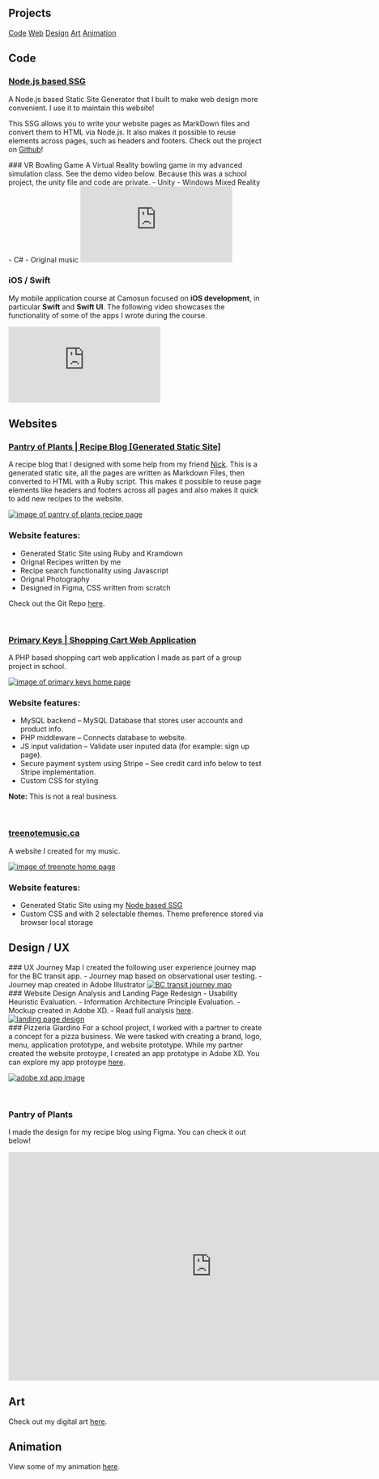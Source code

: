 <section class="content" markdown="1">

# Projects

<div class="projectsnav">
	<div class="projectnav2">
		<a href="#code">Code</a>
		<a href="#web">Web</a>
		<a href="#design">Design</a>
		<a href="art.html">Art</a>
		<a href="animation.html">Animation</a>
	</div>
</div>

<div class="projects" markdown="1">
<a id="code"></a>

## Code

<div class="web" markdown="1">
<h3><a href="https://github.com/scottjonesdev/Node-showdown-SSG" target="_blank">Node.js based SSG</a></h3>

A Node.js based Static Site Generator that I built to make web design more convenient. I use it to maintain this website!

This SSG allows you to write your website pages as MarkDown files and convert them to HTML via Node.js. It also makes it possible to reuse elements across pages, such as headers and footers. Check out the project on <a href="https://github.com/scottjonesdev/Node-showdown-SSG" target="_blank">Github</a>!
</div>

<div class="web" markdown="1">
### VR Bowling Game
A Virtual Reality bowling game in my advanced simulation class. See the demo video below. Because this was a school project, the unity file and code are private.
- Unity
- Windows Mixed Reality
- C#
- Original music

<iframe class="videoEmbed" src="https://www.youtube.com/embed/jiFRF3NqwfM" title="YouTube video player" frameborder="0" allow="accelerometer; autoplay; clipboard-write; encrypted-media; gyroscope; picture-in-picture" allowfullscreen></iframe>

</div>

### iOS / Swift
My mobile application course at Camosun focused on **iOS development**, in particular **Swift** and **Swift UI**. The following video showcases the functionality of some of the apps I wrote during the course.  

<iframe class="videoEmbed" src="https://www.youtube.com/embed/ih5BBOETfl4" title="YouTube video player" frameborder="0" allow="accelerometer; autoplay; clipboard-write; encrypted-media; gyroscope; picture-in-picture" allowfullscreen></iframe>

</div>

<div class="projects" markdown="1">
<a id="web"></a>

## Websites	

<div class="web" markdown="1">
<h3><a href="https://pantryofplants.ca" target="_blank" id="hover">Pantry of Plants | Recipe Blog [Generated Static Site]</a></h3>

A recipe blog that I designed with some help from my friend <a href="https://nv.delivery/" target="_blank">Nick</a>. This is a generated static site, all the pages are written as Markdown Files, then converted to HTML with a Ruby script. This makes it possible to reuse page elements like headers and footers across all pages and also makes it quick to add new recipes to the website.

<a href="https://pantryofplants.ca" target="_blank"><img src="photos/pantryofplants.png" class="image-hover" id="home-image" alt="image of pantry of plants recipe page"></a>
### Website features:		
- Generated Static Site using Ruby and Kramdown
- Orignal Recipes written by me
- Recipe search functionality using Javascript
- Orignal Photography
- Designed in Figma, CSS written from scratch
		
Check out the Git Repo <a href="https://github.com/scottjonesdev/pantry-of-plants" target="_blank">here</a>.
<br>
</div>
<br>

<div class="web" markdown="1">
<h3><a href="https://primary-keys.herokuapp.com" target="_blank" id="hover">Primary Keys | Shopping Cart Web Application</a></h3>

A PHP based shopping cart web application I made as part of a group project in school.

<a href="https://primary-keys.herokuapp.com" target="_blank" id="primary-keys" ><img src="photos/home.png" class="image-hover" id="home-image" alt="image of primary keys home page"></a>
### Website features:		
- MySQL backend – MySQL Database that stores user accounts and product info.
- PHP middleware – Connects database to website.
- JS input validation – Validate user inputed data (for example: sign up page).
- Secure payment system using Stripe – See credit card info below to test Stripe implementation.
- Custom CSS for styling
		
**Note:** This is not a real business. 
</div>
<br>

<h3><a href="https://treenotemusic.ca/index.html" target="_blank" id="hover">treenotemusic.ca</a></h3>

A website I created for my music.

<a href="https://treenotemusic.ca/index.html" target="_blank"><img src="photos/treenote.png" class="image-hover" id="home-image" alt="image of treenote home page"></a>
### Website features:		
- Generated Static Site using my <a href="projects.html#code">Node based SSG</a>
- Custom CSS and with 2 selectable themes. Theme preference stored via browser local storage
</div>
<div class="projects" markdown="1">
<a id="design"></a>

## Design / UX
<div class="web" markdown="1">
### UX Journey Map
I created the following user experience journey map for the BC transit app.
- Journey map based on observational user testing.
- Journey map created in Adobe Illustrator

<a href="photos/journey-map.png" target="_blank">
<img src="photos/journey-map-small.png" alt="BC transit journey map" class="image-hover" id="home-image">
</a>
</div>

<div class="web" markdown="1">
### Website Design Analysis and Landing Page Redesign
- Usability Heuristic Evaluation.
- Information Architecture Principle Evaluation.
- Mockup created in Adobe XD.
- Read full analysis <a href="photos/website-design-analysis.pdf" target="_blank">here</a>.

<a href="photos/landing-prototype.png" target="_blank">
<img src="photos/landing-prototype-small.png" alt="landing page design" class="image-hover" id="home-image">
</a>
</div>

<div class="web" markdown="1">
### Pizzeria Giardino
For a school project, I worked with a partner to create a concept for a pizza business. We were tasked with creating a brand, logo, menu, application prototype, and website prototype. While my partner created the website protoype, I created an app prototype in Adobe XD. You can explore my app protoype <a href="https://xd.adobe.com/view/0e4d292c-e08b-4136-a797-15a71b59941c-5b1e/?fullscreen&hints=off" target="_blank" id="hover">here</a>.

<a href="https://xd.adobe.com/view/0e4d292c-e08b-4136-a797-15a71b59941c-5b1e/?fullscreen&hints=off" target="_blank"><img src="art/xdpreview.png" class="image-hover" alt="adobe xd app image" id="xd"></a>
</div>
<br>

### Pantry of Plants
I made the design for my recipe blog using Figma. You can check it out below!
<iframe class="videoEmbed" style="border: 1px solid rgba(0, 0, 0, 0.1);" width="800" height="450" src="https://www.figma.com/embed?embed_host=share&url=https%3A%2F%2Fwww.figma.com%2Ffile%2FUNrHVEDqgDtvx1b4jNLsfA%2Fpantry-of-plants%3Fnode-id%3D0%253A1" allowfullscreen></iframe>

</div>

<div class="projects" markdown="1">
<a id="art"></a>

## Art
Check out my digital art <a href="art.html" target="_blank">here</a>.

</div>

<div class="projects" markdown="1">
<a id="animation"></a>

## Animation
View some of my animation <a href="animation.html">here</a>.

</div>
</section>